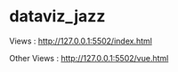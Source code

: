 # dataviz_jazz



Views : http://127.0.0.1:5502/index.html

Other Views : http://127.0.0.1:5502/vue.html

